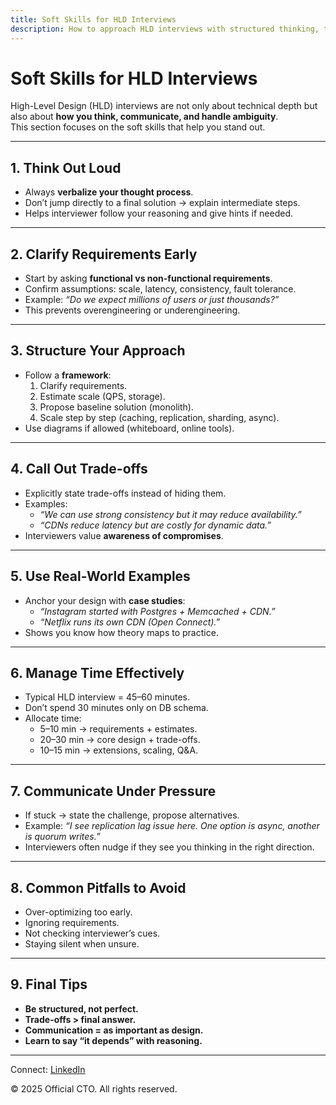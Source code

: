 ```yaml
---
title: Soft Skills for HLD Interviews
description: How to approach HLD interviews with structured thinking, trade-offs, and communication strategies.
---
```


# Soft Skills for HLD Interviews

High-Level Design (HLD) interviews are not only about technical depth but also about **how you think, communicate, and handle ambiguity**.  
This section focuses on the soft skills that help you stand out.

---

## 1. Think Out Loud

- Always **verbalize your thought process**.  
- Don’t jump directly to a final solution → explain intermediate steps.  
- Helps interviewer follow your reasoning and give hints if needed.  

---

## 2. Clarify Requirements Early

- Start by asking **functional vs non-functional requirements**.  
- Confirm assumptions: scale, latency, consistency, fault tolerance.  
- Example: *“Do we expect millions of users or just thousands?”*  
- This prevents overengineering or underengineering.  

---

## 3. Structure Your Approach

- Follow a **framework**:  
  1. Clarify requirements.  
  2. Estimate scale (QPS, storage).  
  3. Propose baseline solution (monolith).  
  4. Scale step by step (caching, replication, sharding, async).  
- Use diagrams if allowed (whiteboard, online tools).  

---

## 4. Call Out Trade-offs

- Explicitly state trade-offs instead of hiding them.  
- Examples:  
  - *“We can use strong consistency but it may reduce availability.”*  
  - *“CDNs reduce latency but are costly for dynamic data.”*  
- Interviewers value **awareness of compromises**.  

---

## 5. Use Real-World Examples

- Anchor your design with **case studies**:  
  - *“Instagram started with Postgres + Memcached + CDN.”*  
  - *“Netflix runs its own CDN (Open Connect).”*  
- Shows you know how theory maps to practice.  

---

## 6. Manage Time Effectively

- Typical HLD interview = 45–60 minutes.  
- Don’t spend 30 minutes only on DB schema.  
- Allocate time:  
  - 5–10 min → requirements + estimates.  
  - 20–30 min → core design + trade-offs.  
  - 10–15 min → extensions, scaling, Q&A.  

---

## 7. Communicate Under Pressure

- If stuck → state the challenge, propose alternatives.  
- Example: *“I see replication lag issue here. One option is async, another is quorum writes.”*  
- Interviewers often nudge if they see you thinking in the right direction.  

---

## 8. Common Pitfalls to Avoid

- Over-optimizing too early.  
- Ignoring requirements.  
- Not checking interviewer’s cues.  
- Staying silent when unsure.  

---

## 9. Final Tips

- **Be structured, not perfect.**  
- **Trade-offs > final answer.**  
- **Communication = as important as design.**  
- **Learn to say “it depends” with reasoning.**  

---

<footer>
  <p>Connect: <a href="https://www.linkedin.com/in/ravi-shankar-a725b0225/">LinkedIn</a></p>
  <p>&copy; 2025 Official CTO. All rights reserved.</p>
</footer>

